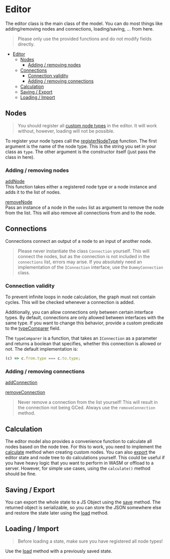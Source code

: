 # Editor
The editor class is the main class of the model. You can do most things like adding/removing nodes and connections, loading/saving, ... from here.

> Please only use the provided functions and do not modify fields directly.

- [Editor](#editor)
  - [Nodes](#nodes)
    - [Adding / removing nodes](#adding--removing-nodes)
  - [Connections](#connections)
    - [Connection validity](#connection-validity)
    - [Adding / removing connections](#adding--removing-connections)
  - [Calculation](#calculation)
  - [Saving / Export](#saving--export)
  - [Loading / Import](#loading--import)


## Nodes
> You should register all [custom node types](nodes.md) in the editor.
> It will work without, however, loading will not be possible.

To register your node types call the [registerNodeType](api.md#Editor+registerNodeType) function. The first argument is the name of the node type. This is the string you set in your class as `type`. The other argument is the constructor itself (just pass the class in here).

### Adding / removing nodes
[addNode](api.md#Editor+addNode)  
This function takes either a registered node type or a node instance and adds it to the list of nodes.

[removeNode](api.md#Editor+removeNode)  
Pass an instance of a node in the `nodes` list as argument to remove the node from the list. This will also remove all connections from and to the node.


## Connections
Connections connect an output of a node to an input of another node.

> Please never instantiate the class `Connection` yourself. This will connect the nodes, but as the connection is not included in the `connections` list, errors may arise. If you absolutely need an implementation of the `IConnection` interface, use the `DummyConnection` class.

### Connection validity
To prevent infinite loops in node calculation, the graph must not contain cycles. This will be checked whenever a connection is added.

Additionally, you can allow connections only between certain interface types. By default, connections are only allowed between interfaces with the same type. If you want to change this behavior, provide a custom predicate to the [typeComparer](api.md#Editor+typeComparer) field.

The `typeComparer` is a function, that takes an `IConnection` as a parameter and returns a boolean that specifies, whether this connection is allowed or not. The default implementation is:
```ts
(c) => c.from.type === c.to.type;
```

### Adding / removing connections
[addConnection](api.md#Editor+addConnection)

[removeConnection](api.md#Editor+removeConnection)

> Never remove a connection from the list yourself! This will result in the connection not being GCed.
> Always use the `removeConnection` method.


## Calculation
The editor model also provides a convenience function to calculate all nodes based on the node tree. For this to work, you need to implement the [calculate](api.md#Node+calculate) method when creating custom nodes.
You can also [export](#saving--export) the editor state and node tree to do calculations yourself. This could be useful if you have heavy logic that you want to perform in WASM or offload to a server.
However, for simple use cases, using the `calculate()` method should be fine.


## Saving / Export
You can export the whole state to a JS Object using the [save](api.md#Editor+save) method. The returned object is serializable, so you can store the JSON somewhere else and restore the state later using the [load](api.md#Editor+load) method.


## Loading / Import
> Before loading a state, make sure you have registered all node types!

Use the [load](api.md#Editor+load) method with a previously saved state.